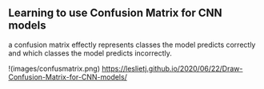 ## Learning to use Confusion Matrix for CNN models
 a confusion matrix effectly represents classes the model predicts correctly and which classes the model predicts incorrectly.
 
 
 !(images/confusmatrix.png)
https://leslietj.github.io/2020/06/22/Draw-Confusion-Matrix-for-CNN-models/
